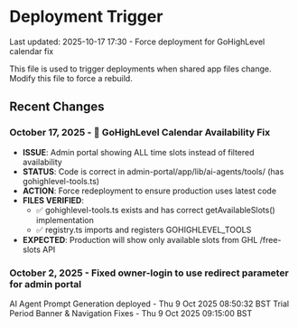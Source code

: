 # Deployment Trigger

Last updated: 2025-10-17 17:30 - Force deployment for GoHighLevel calendar fix

This file is used to trigger deployments when shared app files change.
Modify this file to force a rebuild.

## Recent Changes

### October 17, 2025 - 🔧 GoHighLevel Calendar Availability Fix

- **ISSUE**: Admin portal showing ALL time slots instead of filtered availability
- **STATUS**: Code is correct in admin-portal/app/lib/ai-agents/tools/ (has gohighlevel-tools.ts)
- **ACTION**: Force redeployment to ensure production uses latest code
- **FILES VERIFIED**:
  - ✅ gohighlevel-tools.ts exists and has correct getAvailableSlots() implementation
  - ✅ registry.ts imports and registers GOHIGHLEVEL_TOOLS
- **EXPECTED**: Production will show only available slots from GHL /free-slots API

### October 2, 2025 - Fixed owner-login to use redirect parameter for admin portal

AI Agent Prompt Generation deployed - Thu 9 Oct 2025 08:50:32 BST
Trial Period Banner & Navigation Fixes - Thu 9 Oct 2025 09:15:00 BST
